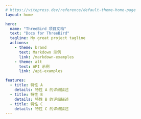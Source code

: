 ```yaml
---
# https://vitepress.dev/reference/default-theme-home-page
layout: home

hero:
  name: "ThreeBird 项目文档"
  text: "Docs for ThreeBird"
  tagline: My great project tagline
  actions:
    - theme: brand
      text: Markdown 示例
      link: /markdown-examples
    - theme: alt
      text: API 示例
      link: /api-examples

features:
  - title: 特性 A
    details: 特性 A 的详细描述
  - title: 特性 B
    details: 特性 B 的详细描述
  - title: 特性 C
    details: 特性 C 的详细描述
---
```


